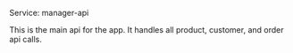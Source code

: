 Service: manager-api

This is the main api for the app. It handles all product, customer, and order api calls.

